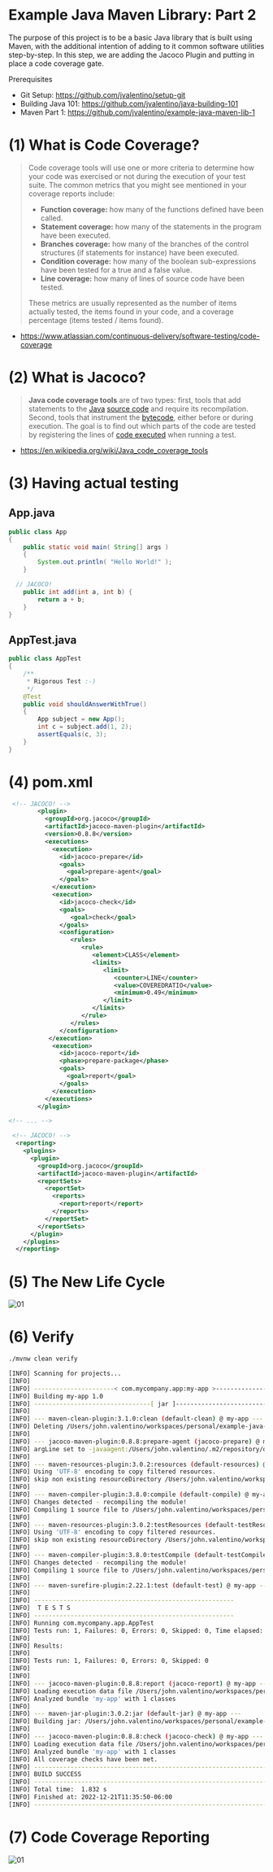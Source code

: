 # Example Java Maven Library: Part 2

The purpose of this project is to be a basic Java library that is built using Maven, with the additional intention of adding to it common software utilities step-by-step. In this step, we are adding the Jacoco Plugin and putting in place a code coverage gate.

Prerequisites

- Git Setup: https://github.com/jvalentino/setup-git
- Building Java 101: https://github.com/jvalentino/java-building-101
- Maven Part 1: https://github.com/jvalentino/example-java-maven-lib-1

# (1) What is Code Coverage?

> Code coverage tools will use one or more criteria to determine how your code was exercised or not during the execution of your test suite. The common metrics that you might see mentioned in your coverage reports include:
>
> - **Function coverage:** how many of the functions defined have been called.
> - **Statement coverage:** how many of the statements in the program have been executed.
> - **Branches coverage:** how many of the branches of the control structures (if statements for instance) have been executed.
> - **Condition coverage:** how many of the boolean sub-expressions have been tested for a true and a false value.
> - **Line coverage:** how many of lines of source code have been tested.
>
> These metrics are usually represented as the number of items actually tested, the items found in your code, and a coverage percentage (items tested / items found).

- https://www.atlassian.com/continuous-delivery/software-testing/code-coverage

# (2) What is Jacoco?

> **Java code coverage tools** are of two types: first, tools that add statements to the [Java](https://en.wikipedia.org/wiki/Java_(programming_language)) [source code](https://en.wikipedia.org/wiki/Source_code) and require its recompilation. Second, tools that instrument the [bytecode](https://en.wikipedia.org/wiki/Bytecode), either before or during execution. The goal is to find out which parts of the code are tested by registering the lines of [code executed](https://en.wikipedia.org/wiki/Code_coverage) when running a test.

- https://en.wikipedia.org/wiki/Java_code_coverage_tools

# (3) Having actual testing

## App.java

```java
public class App 
{
    public static void main( String[] args )
    {
        System.out.println( "Hello World!" );
    }

  // JACOCO!
    public int add(int a, int b) {
        return a + b;
    }
}
```

## AppTest.java

```java
public class AppTest 
{
    /**
     * Rigorous Test :-)
     */
    @Test
    public void shouldAnswerWithTrue()
    {
        App subject = new App();
        int c = subject.add(1, 2);
        assertEquals(c, 3);
    }
}
```

# (4) pom.xml

```xml
 <!-- JACOCO! -->
        <plugin>
          <groupId>org.jacoco</groupId>
          <artifactId>jacoco-maven-plugin</artifactId>
          <version>0.8.8</version>
          <executions>
            <execution>
              <id>jacoco-prepare</id>
              <goals>
                <goal>prepare-agent</goal>
              </goals>
            </execution>
            <execution>
              <id>jacoco-check</id>
              <goals>
                 <goal>check</goal>
              </goals>
              <configuration>
                 <rules>
                    <rule>
                       <element>CLASS</element>
                       <limits>
                          <limit>
                             <counter>LINE</counter>
                             <value>COVEREDRATIO</value>
                             <minimum>0.49</minimum>
                          </limit>
                       </limits>
                    </rule>
                 </rules>
              </configuration>
           </execution>
            <execution>
              <id>jacoco-report</id>
              <phase>prepare-package</phase>
              <goals>
                <goal>report</goal>
              </goals>
            </execution>
          </executions>
        </plugin>

<!-- ... -->

 <!-- JACOCO! -->
  <reporting>
    <plugins>
      <plugin>
        <groupId>org.jacoco</groupId>
        <artifactId>jacoco-maven-plugin</artifactId>
        <reportSets>
          <reportSet>
            <reports>
              <report>report</report>
            </reports>
          </reportSet>
        </reportSets>
      </plugin>
    </plugins>
  </reporting>
```

# (5) The New Life Cycle

![01](./wiki/01.png)

# (6) Verify

```bash
./mvnw clean verify

[INFO] Scanning for projects...
[INFO] 
[INFO] ----------------------< com.mycompany.app:my-app >----------------------
[INFO] Building my-app 1.0
[INFO] --------------------------------[ jar ]---------------------------------
[INFO] 
[INFO] --- maven-clean-plugin:3.1.0:clean (default-clean) @ my-app ---
[INFO] Deleting /Users/john.valentino/workspaces/personal/example-java-maven-lib-2/target
[INFO] 
[INFO] --- jacoco-maven-plugin:0.8.8:prepare-agent (jacoco-prepare) @ my-app ---
[INFO] argLine set to -javaagent:/Users/john.valentino/.m2/repository/org/jacoco/org.jacoco.agent/0.8.8/org.jacoco.agent-0.8.8-runtime.jar=destfile=/Users/john.valentino/workspaces/personal/example-java-maven-lib-2/target/jacoco.exec
[INFO] 
[INFO] --- maven-resources-plugin:3.0.2:resources (default-resources) @ my-app ---
[INFO] Using 'UTF-8' encoding to copy filtered resources.
[INFO] skip non existing resourceDirectory /Users/john.valentino/workspaces/personal/example-java-maven-lib-2/src/main/resources
[INFO] 
[INFO] --- maven-compiler-plugin:3.8.0:compile (default-compile) @ my-app ---
[INFO] Changes detected - recompiling the module!
[INFO] Compiling 1 source file to /Users/john.valentino/workspaces/personal/example-java-maven-lib-2/target/classes
[INFO] 
[INFO] --- maven-resources-plugin:3.0.2:testResources (default-testResources) @ my-app ---
[INFO] Using 'UTF-8' encoding to copy filtered resources.
[INFO] skip non existing resourceDirectory /Users/john.valentino/workspaces/personal/example-java-maven-lib-2/src/test/resources
[INFO] 
[INFO] --- maven-compiler-plugin:3.8.0:testCompile (default-testCompile) @ my-app ---
[INFO] Changes detected - recompiling the module!
[INFO] Compiling 1 source file to /Users/john.valentino/workspaces/personal/example-java-maven-lib-2/target/test-classes
[INFO] 
[INFO] --- maven-surefire-plugin:2.22.1:test (default-test) @ my-app ---
[INFO] 
[INFO] -------------------------------------------------------
[INFO]  T E S T S
[INFO] -------------------------------------------------------
[INFO] Running com.mycompany.app.AppTest
[INFO] Tests run: 1, Failures: 0, Errors: 0, Skipped: 0, Time elapsed: 0.021 s - in com.mycompany.app.AppTest
[INFO] 
[INFO] Results:
[INFO] 
[INFO] Tests run: 1, Failures: 0, Errors: 0, Skipped: 0
[INFO] 
[INFO] 
[INFO] --- jacoco-maven-plugin:0.8.8:report (jacoco-report) @ my-app ---
[INFO] Loading execution data file /Users/john.valentino/workspaces/personal/example-java-maven-lib-2/target/jacoco.exec
[INFO] Analyzed bundle 'my-app' with 1 classes
[INFO] 
[INFO] --- maven-jar-plugin:3.0.2:jar (default-jar) @ my-app ---
[INFO] Building jar: /Users/john.valentino/workspaces/personal/example-java-maven-lib-2/target/my-app-1.0.jar
[INFO] 
[INFO] --- jacoco-maven-plugin:0.8.8:check (jacoco-check) @ my-app ---
[INFO] Loading execution data file /Users/john.valentino/workspaces/personal/example-java-maven-lib-2/target/jacoco.exec
[INFO] Analyzed bundle 'my-app' with 1 classes
[INFO] All coverage checks have been met.
[INFO] ------------------------------------------------------------------------
[INFO] BUILD SUCCESS
[INFO] ------------------------------------------------------------------------
[INFO] Total time:  1.832 s
[INFO] Finished at: 2022-12-21T11:35:50-06:00
[INFO] ------------------------------------------------------------------------
```

# (7) Code Coverage Reporting

![01](./wiki/02.png)